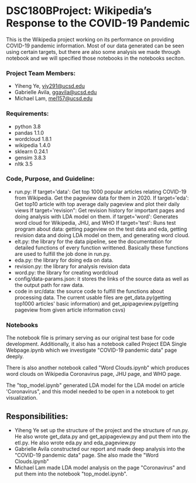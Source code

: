 # DSC180BProject: Wikipedia’s Response to the COVID-19 Pandemic 


This is the Wikipedia project working on its performance on providing COVID-19 pandemic information. Most of our data generated can be seen using certain targets, but 
there are also some analysis we made through notebook and we will specified those notebooks in the notebooks seciton.

### Project Team Members:
- Yiheng Ye, yiy291@ucsd.edu
- Gabrielle Avila, ggavila@ucsd.edu
- Michael Lam, mel157@ucsd.edu

### Requirements:
- python 3.8
- pandas 1.1.0
- wordcloud 1.8.1
- wikipedia 1.4.0
- sklearn 0.24.1
- gensim 3.8.3
- nltk 3.5

### Code, Purpose, and Guideline:

- run.py: If target='data': Get top 1000 popular articles relating COVID-19 from Wikipedia. Get the pageview data for them in 2020.
          If target='eda': Get top10 article with top average daily pageview and plot their daily views
          If target='revision": Get revision history for important pages and doing analysis with LDA model on them.
          if target='word': Generates word cloud for Wikipedia, JHU, and WHO
          If target='test': Runs test program about data: getting pageview on the test data and eda, getting revision data and doing LDA model on them, and 
          generating word cloud.
- elt.py: the library for the data pipeline, see the documentation for detailed functions of every function writtened. Basically
          these functions are used to fulfill the job done in run.py.
- eda.py: the library for doing eda on data.
- revision.py: the library for analysis revision data
- word.py: the library for creating wordcloud
- config/data-params.json: it stores the links of the source data as well as the output path for raw data.
- code in src/data: the source code to fulfill the functions about processing data. The current usable files are get_data.py(getting top1000 articles'
  basic information) and get_apipageview.py(getting pageview from given article information csvs)

### Notebooks
The notebook file is primary serving as our original test base for code development. Additionally, it also has a notebook called Project EDA Single Webpage.ipynb which we investigate "COVID-19 pandemic data" page deeply.

There is also another notebook called "Word Clouds.ipynb" which produces word clouds on Wikipedia Coronavirus page, JHU page, and WHO page.

The "top_model.ipynb" generated LDA model for the LDA model on article 'Coronavirus", and this model needed to be open in a notebook to get visualization.

## Responsibilities:
- Yiheng Ye set up the structure of the project and the structure of run.py. He also wrote get_data.py and get_apipageview.py and put them into the etl.py. He also 
  wrote eda.py and eda_pageview.py
- Gabrielle Avila constructed our report and made deep analysis into the "COVID-19 pandemic data" page. She also made the "Word Clouds.ipynb"
- Michael Lam made LDA model analysis on the page "Coronavirus" and put them into the notebook "top_model.ipynb".